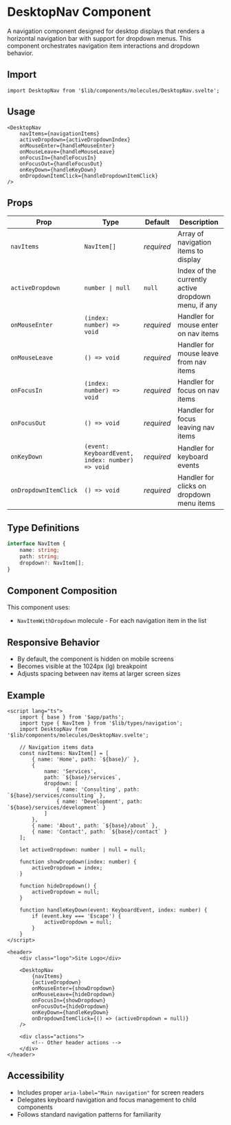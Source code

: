 # DesktopNav Component

A navigation component designed for desktop displays that renders a horizontal navigation bar with support for dropdown menus. This component orchestrates navigation item interactions and dropdown behavior.

## Import

```svelte
import DesktopNav from '$lib/components/molecules/DesktopNav.svelte';
```

## Usage

```svelte
<DesktopNav
	navItems={navigationItems}
	activeDropdown={activeDropdownIndex}
	onMouseEnter={handleMouseEnter}
	onMouseLeave={handleMouseLeave}
	onFocusIn={handleFocusIn}
	onFocusOut={handleFocusOut}
	onKeyDown={handleKeyDown}
	onDropdownItemClick={handleDropdownItemClick}
/>
```

## Props

| Prop                  | Type                                            | Default    | Description                                         |
| --------------------- | ----------------------------------------------- | ---------- | --------------------------------------------------- |
| `navItems`            | `NavItem[]`                                     | _required_ | Array of navigation items to display                |
| `activeDropdown`      | `number \| null`                                | `null`     | Index of the currently active dropdown menu, if any |
| `onMouseEnter`        | `(index: number) => void`                       | _required_ | Handler for mouse enter on nav items                |
| `onMouseLeave`        | `() => void`                                    | _required_ | Handler for mouse leave from nav items              |
| `onFocusIn`           | `(index: number) => void`                       | _required_ | Handler for focus on nav items                      |
| `onFocusOut`          | `() => void`                                    | _required_ | Handler for focus leaving nav items                 |
| `onKeyDown`           | `(event: KeyboardEvent, index: number) => void` | _required_ | Handler for keyboard events                         |
| `onDropdownItemClick` | `() => void`                                    | _required_ | Handler for clicks on dropdown menu items           |

## Type Definitions

```typescript
interface NavItem {
	name: string;
	path: string;
	dropdown?: NavItem[];
}
```

## Component Composition

This component uses:

- `NavItemWithDropdown` molecule - For each navigation item in the list

## Responsive Behavior

- By default, the component is hidden on mobile screens
- Becomes visible at the 1024px (lg) breakpoint
- Adjusts spacing between nav items at larger screen sizes

## Example

```svelte
<script lang="ts">
	import { base } from '$app/paths';
	import type { NavItem } from '$lib/types/navigation';
	import DesktopNav from '$lib/components/molecules/DesktopNav.svelte';

	// Navigation items data
	const navItems: NavItem[] = [
		{ name: 'Home', path: `${base}/` },
		{
			name: 'Services',
			path: `${base}/services`,
			dropdown: [
				{ name: 'Consulting', path: `${base}/services/consulting` },
				{ name: 'Development', path: `${base}/services/development` }
			]
		},
		{ name: 'About', path: `${base}/about` },
		{ name: 'Contact', path: `${base}/contact` }
	];

	let activeDropdown: number | null = null;

	function showDropdown(index: number) {
		activeDropdown = index;
	}

	function hideDropdown() {
		activeDropdown = null;
	}

	function handleKeyDown(event: KeyboardEvent, index: number) {
		if (event.key === 'Escape') {
			activeDropdown = null;
		}
	}
</script>

<header>
	<div class="logo">Site Logo</div>

	<DesktopNav
		{navItems}
		{activeDropdown}
		onMouseEnter={showDropdown}
		onMouseLeave={hideDropdown}
		onFocusIn={showDropdown}
		onFocusOut={hideDropdown}
		onKeyDown={handleKeyDown}
		onDropdownItemClick={() => (activeDropdown = null)}
	/>

	<div class="actions">
		<!-- Other header actions -->
	</div>
</header>
```

## Accessibility

- Includes proper `aria-label="Main navigation"` for screen readers
- Delegates keyboard navigation and focus management to child components
- Follows standard navigation patterns for familiarity
